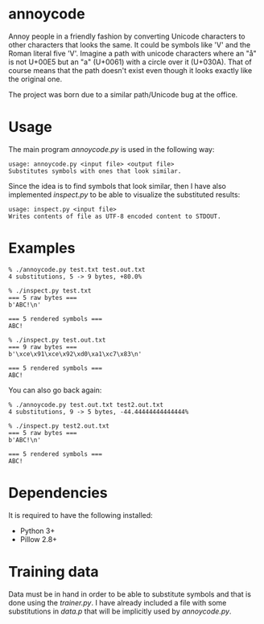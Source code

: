 # annoycode

Annoy people in a friendly fashion by converting Unicode characters to other
characters that looks the same. It could be symbols like 'V' and the Roman
literal five 'V'. Imagine a path with unicode characters where an "å" is not
U+00E5 but an "a" (U+0061) with a circle over it (U+030A). That of course means
that the path doesn't exist even though it looks exactly like the original one.

The project was born due to a similar path/Unicode bug at the office.

# Usage

The main program _annoycode.py_ is used in the following way:
```
usage: annoycode.py <input file> <output file>
Substitutes symbols with ones that look similar.
```

Since the idea is to find symbols that look similar, then I have also
implemented _inspect.py_ to be able to visualize the substituted results:

```
usage: inspect.py <input file>
Writes contents of file as UTF-8 encoded content to STDOUT.
```

# Examples

```
% ./annoycode.py test.txt test.out.txt
4 substitutions, 5 -> 9 bytes, +80.0%

% ./inspect.py test.txt
=== 5 raw bytes ===
b'ABC!\n'

=== 5 rendered symbols ===
ABC!

% ./inspect.py test.out.txt
=== 9 raw bytes ===
b'\xce\x91\xce\x92\xd0\xa1\xc7\x83\n'

=== 5 rendered symbols ===
ΑΒСǃ

```

You can also go back again:
```
% ./annoycode.py test.out.txt test2.out.txt
4 substitutions, 9 -> 5 bytes, -44.44444444444444%

% ./inspect.py test2.out.txt
=== 5 raw bytes ===
b'ABC!\n'

=== 5 rendered symbols ===
ABC!

```

# Dependencies

It is required to have the following installed:
- Python 3+
- Pillow 2.8+

# Training data

Data must be in hand in order to be able to substitute symbols and that is done
using the _trainer.py_. I have already included a file with some substitutions
in _data.p_ that will be implicitly used by _annoycode.py_.

